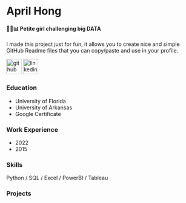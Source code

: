 #  April Hong
#### 👩💪📊 Petite girl challenging big DATA


I made this project just for fun, it allows you to create nice and simple GitHub Readme files that you can copy/paste and use in your profile.


[<img src='https://cdn.jsdelivr.net/npm/simple-icons@3.0.1/icons/github.svg' alt='github' height='40'>](https://github.com/aprilhong)  [<img src='https://cdn.jsdelivr.net/npm/simple-icons@3.0.1/icons/linkedin.svg' alt='linkedin' height='40'>](https://www.linkedin.com/in/april-hong/)  


### Education
- University of Florida
- University of Arkansas
- Google Certificate

### Work Experience
- 2022
- 2015


### Skills
Python / SQL / Excel / PowerBI / Tableau 

### Projects
